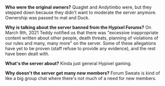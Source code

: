 **Who were the original owners?**
Quaglet and Andytimbo were, but they stepped down because they didn't want to moderate the server anymore. Ownership was passed to mat and Duck.

**Why is talking about the server banned from the Hypixel Forums?**
On March 9th, 2021 Teddy notified us that there was "excessive inappropriate content written about other people, death threats, planning of violations of our rules and many, many more" on the server. Some of these allegations have yet to be proven (staff refuse to provide any evidence), and the rest have been dealt with.

**What's the server about?**
Kinda just general Hypixel gaming.

**Why doesn't the server get many new members?**
Forum Sweats is kind of like a big group chat where there's not much of a need for new members. 
